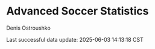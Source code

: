 # Advanced Soccer Statistics
Denis Ostroushko

<!-- gfm -->

Last successful data update: 2025-06-03 14:13:18 CST
